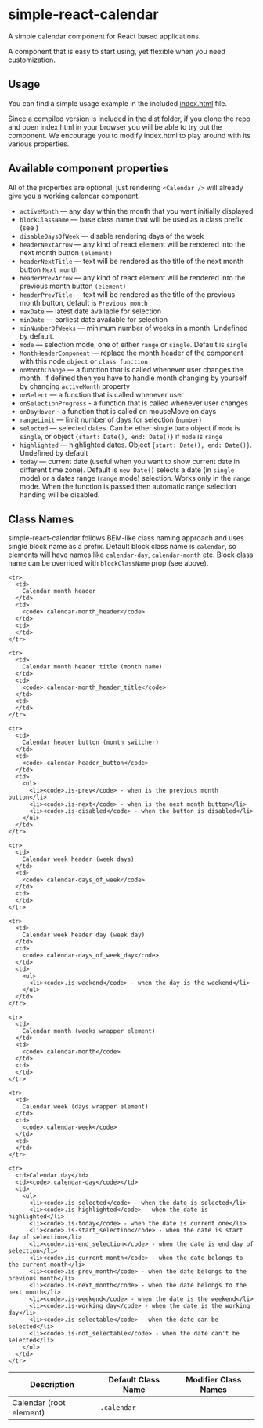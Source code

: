 # simple-react-calendar

A simple calendar component for React based applications.

A component that is easy to start using, yet flexible when you need customization.

## Usage

You can find a simple usage example in the included [index.html](./index.html) file.

Since a compiled version is included in the dist folder, if you clone the repo and open index.html
in your browser you will be able to try out the component. We encourage you to modify index.html to
play around with its various properties.

## Available component properties

All of the properties are optional, just rendering `<Calendar />` will already
give you a working calendar component.

* `activeMonth` — any day within the month that you want initially displayed
* `blockClassName` — base class name that will be used as a class prefix (see [](#class-names))
* `disableDaysOfWeek` — disable rendering days of the week
* `headerNextArrow` — any kind of react element will be rendered into the next month button `(element)`
* `headerNextTitle` — text will be rendered as the title of the next month button `Next month`
* `headerPrevArrow` — any kind of react element will be rendered into the previous month button `(element)`
* `headerPrevTitle` — text will be rendered as the title of the previous month button, default is `Previous month`
* `maxDate` — latest date available for selection
* `minDate` — earliest date available for selection
* `minNumberOfWeeks` — minimum number of weeks in a month. Undefined by default.
* `mode` — selection mode, one of either `range` or `single`. Default is `single`
* `MonthHeaderComponent` — replace the month header of the component with this node `object` or `class function`
* `onMonthChange` — a function that is called whenever user changes the month. If defined then you have to handle month changing by yourself by changing `activeMonth` property
* `onSelect` — a function that is called whenever user
* `onSelectionProgress` - a function that is called whenever user changes
* `onDayHover` - a function that is called on mouseMove on days
* `rangeLimit` — limit number of days for selection (`number`)
* `selected` — selected dates. Can be ether single `Date` object if `mode` is `single`, or object `{start: Date(), end: Date()}` if `mode` is `range`
* `highlighted` — highlighted dates. Object `{start: Date(), end: Date()}`. Undefined by default
* `today` — current date (useful when you want to show current date in different time zone). Default is `new Date()`
  selects a date (in `single` mode) or a dates range (`range` mode)
  selection. Works only in the `range` mode. When the function is passed then
  automatic range selection handing will be disabled.

## Class Names

simple-react-calendar follows BEM-like class naming approach and uses
single block name as a prefix. Default block class name is `calendar`, so
elements will have names like `calendar-day`, `calendar-month` etc.
Block class name can be overrided with `blockClassName` prop (see above).

<table>
  <thead>
    <tr>
      <th>Description</th>
      <th>Default Class Name</th>
      <th>Modifier Class Names</th>
    </tr>
  </thead>
  <tbody>
    <tr>
      <td>
        Calendar (root element)
      </td>
      <td>
        <code>.calendar</code>
      </td>
      <td>
      </td>
    </tr>

    <tr>
      <td>
        Calendar month header
      </td>
      <td>
        <code>.calendar-month_header</code>
      </td>
      <td>
      </td>
    </tr>

    <tr>
      <td>
        Calendar month header title (month name)
      </td>
      <td>
        <code>.calendar-month_header_title</code>
      </td>
      <td>
      </td>
    </tr>

    <tr>
      <td>
        Calendar header button (month switcher)
      </td>
      <td>
        <code>.calendar-header_button</code>
      </td>
      <td>
        <ul>
          <li><code>.is-prev</code> - when is the previous month button</li>
          <li><code>.is-next</code> - when is the next month button</li>
          <li><code>.is-disabled</code> - when the button is disabled</li>
        </ul>
      </td>
    </tr>

    <tr>
      <td>
        Calendar week header (week days)
      </td>
      <td>
        <code>.calendar-days_of_week</code>
      </td>
      <td>
      </td>
    </tr>

    <tr>
      <td>
        Calendar week header day (week day)
      </td>
      <td>
        <code>.calendar-days_of_week_day</code>
      </td>
      <td>
        <ul>
          <li><code>.is-weekend</code> - when the day is the weekend</li>
        </ul>
      </td>
    </tr>

    <tr>
      <td>
        Calendar month (weeks wrapper element)
      </td>
      <td>
        <code>.calendar-month</code>
      </td>
      <td>
      </td>
    </tr>

    <tr>
      <td>
        Calendar week (days wrapper element)
      </td>
      <td>
        <code>.calendar-week</code>
      </td>
      <td>
      </td>
    </tr>

    <tr>
      <td>Calendar day</td>
      <td><code>.calendar-day</code></td>
      <td>
        <ul>
          <li><code>.is-selected</code> - when the date is selected</li>
          <li><code>.is-highlighted</code> - when the date is highlighted</li>
          <li><code>.is-today</code> - when the date is current one</li>
          <li><code>.is-start_selection</code> - when the date is start day of selection</li>
          <li><code>.is-end_selection</code> - when the date is end day of selection</li>
          <li><code>.is-current_month</code> - when the date belongs to the current month</li>
          <li><code>.is-prev_month</code> - when the date belongs to the previous month</li>
          <li><code>.is-next_month</code> - when the date belongs to the next month</li>
          <li><code>.is-weekend</code> - when the date is the weekend</li>
          <li><code>.is-working_day</code> - when the date is the working day</li>
          <li><code>.is-selectable</code> - when the date can be selected</li>
          <li><code>.is-not_selectable</code> - when the date can't be selected</li>
        </ul>
      </td>
    </tr>
  <tbody>
</table>
